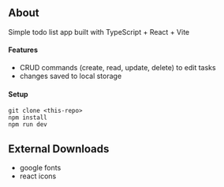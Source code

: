 ## About

Simple todo list app built with TypeScript + React + Vite

#### Features

- CRUD commands (create, read, update, delete) to edit tasks
- changes saved to local storage

#### Setup

```
git clone <this-repo>
npm install
npm run dev
```

## External Downloads

- google fonts
- react icons
